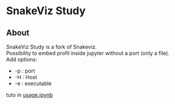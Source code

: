 SnakeViz Study
========

About
-----

SnakeViz Study is a fork of Snakeviz.   
Possibility to embed profil inside jupyter without a port (only a file).  
Add options:
- -p : port
- -H : Host
- -e : executable

tuto in [usage.ipynb](https://github.com/lucasiscovici/snakeviz2/blob/master/usage.ipynb)
